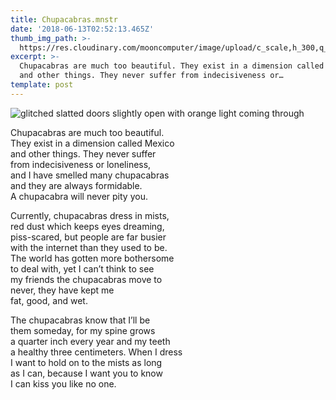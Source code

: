 ```yaml
---
title: Chupacabras.mnstr
date: '2018-06-13T02:52:13.465Z'
thumb_img_path: >-
  https://res.cloudinary.com/mooncomputer/image/upload/c_scale,h_300,q_auto:best/v1561925737/Moon%20Computer%20Blog/MNSTR/chupacabras--bui-bao-417691-unsplash--glitched.jpg
excerpt: >-
  Chupacabras are much too beautiful. They exist in a dimension called Mexico
  and other things. They never suffer from indecisiveness or…
template: post
---
```

![glitched slatted doors slightly open with orange light coming through](https://res.cloudinary.com/mooncomputer/image/upload/c_scale,h_800,q_auto:best/v1561925737/Moon%20Computer%20Blog/MNSTR/chupacabras--bui-bao-417691-unsplash--glitched.jpg "Chupacabras")

Chupacabras are much too beautiful.\
They exist in a dimension called Mexico\
and other things. They never suffer\
from indecisiveness or loneliness, \
and I have smelled many chupacabras\
and they are always formidable.\
A chupacabra will never pity you.

Currently, chupacabras dress in mists,\
red dust which keeps eyes dreaming,\
piss-scared, but people are far busier\
with the internet than they used to be.\
The world has gotten more bothersome \
to deal with, yet I can’t think to see\
my friends the chupacabras move to\
never, they have kept me \
fat, good, and wet.

The chupacabras know that I’ll be\
them someday, for my spine grows\
a quarter inch every year and my teeth\
a healthy three centimeters. When I dress\
I want to hold on to the mists as long \
as I can, because I want you to know\
I can kiss you like no one.
